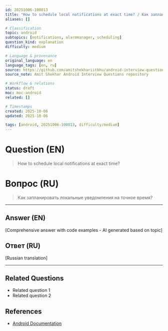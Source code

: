 ```yaml
---
id: 20251006-100013
title: "How to schedule local notifications at exact time? / Как запланировать локальные уведомления на точное время?"
aliases: []

# Classification
topic: android
subtopics: [notifications, alarmmanager, scheduling]
question_kind: explanation
difficulty: medium

# Language & provenance
original_language: en
language_tags: [en, ru]
source: https://github.com/amitshekhariitbhu/android-interview-questions
source_note: Amit Shekhar Android Interview Questions repository

# Workflow & relations
status: draft
moc: moc-android
related: []

# Timestamps
created: 2025-10-06
updated: 2025-10-06

tags: [android, 20251006-100013, difficulty/medium]
---
```

# Question (EN)
> How to schedule local notifications at exact time?
# Вопрос (RU)
> Как запланировать локальные уведомления на точное время?

---

## Answer (EN)

[Comprehensive answer with code examples - AI generated based on topic]

## Ответ (RU)

[Russian translation]

---

## Related Questions
- Related question 1
- Related question 2

## References
- [Android Documentation](https://developer.android.com)
